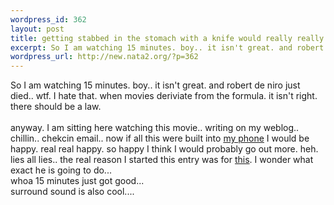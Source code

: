 ```yaml
--- 
wordpress_id: 362
layout: post
title: getting stabbed in the stomach with a knife would really really hurt
excerpt: So I am watching 15 minutes. boy.. it isn't great. and robert de niro just died.. wtf. I hate that. when movies deriviate from the formula. it isn't right. there should be a law.anyway. I am sitting here watching this movie.. writing on my weblog.. chillin.. chekcin email.. now if all this were built into my phone I would be happy. real real ha...
wordpress_url: http://new.nata2.org/?p=362
---
```

So I am watching 15 minutes. boy.. it isn't great. and robert de niro just died.. wtf. I hate that. when movies deriviate from the formula. it isn't right. there should be a law.<br/><br/>anyway. I am sitting here watching this movie.. writing on my weblog.. chillin.. chekcin email.. now if all this were built into <a href="http://www.a500hacking.com">my phone</a> I would be happy. real real happy. so happy I think I would probably go out more. heh. lies all lies.. the real reason I started this entry was for <A href="http://abc.net.au/news/newsitems/s682222.htm">this</a>. I wonder what exact he is going to do... <br/>whoa 15 minutes just got good... 
<br/>surround sound is also cool....
